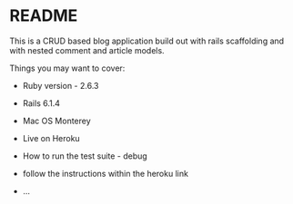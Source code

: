 # README

This is a CRUD based blog application build out with rails scaffolding and with nested comment and article models.

Things you may want to cover:

* Ruby version - 2.6.3
* Rails 6.1.4
* Mac OS Monterey
* Live on Heroku





* How to run the test suite - debug

* follow the instructions within the heroku link

* ...
